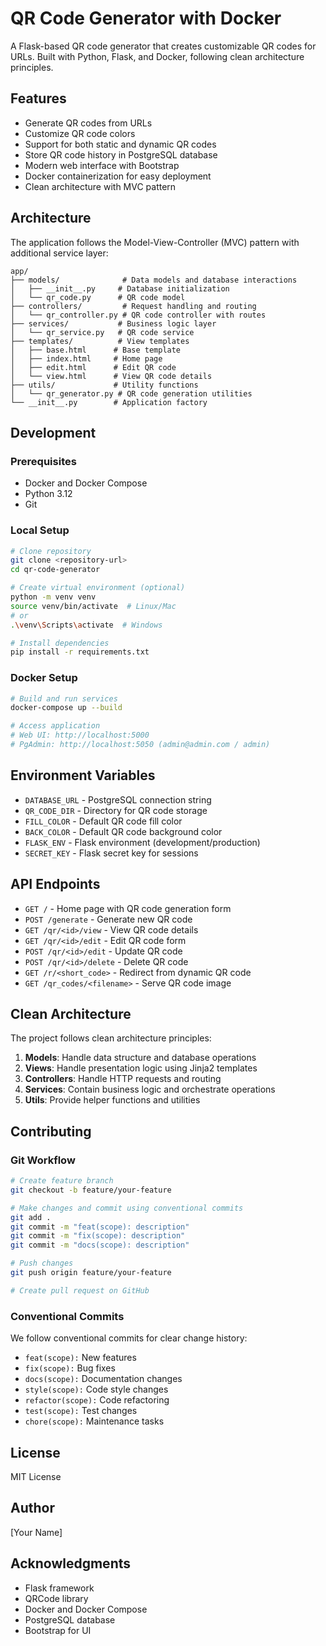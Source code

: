 # QR Code Generator with Docker

A Flask-based QR code generator that creates customizable QR codes for URLs. Built with Python, Flask, and Docker, following clean architecture principles.

## Features

- Generate QR codes from URLs
- Customize QR code colors
- Support for both static and dynamic QR codes
- Store QR code history in PostgreSQL database
- Modern web interface with Bootstrap
- Docker containerization for easy deployment
- Clean architecture with MVC pattern

## Architecture

The application follows the Model-View-Controller (MVC) pattern with additional service layer:

```
app/
├── models/              # Data models and database interactions
│   ├── __init__.py     # Database initialization
│   └── qr_code.py      # QR code model
├── controllers/         # Request handling and routing
│   └── qr_controller.py # QR code controller with routes
├── services/           # Business logic layer
│   └── qr_service.py   # QR code service
├── templates/          # View templates
│   ├── base.html      # Base template
│   ├── index.html     # Home page
│   ├── edit.html      # Edit QR code
│   └── view.html      # View QR code details
├── utils/             # Utility functions
│   └── qr_generator.py # QR code generation utilities
└── __init__.py        # Application factory
```

## Development

### Prerequisites
- Docker and Docker Compose
- Python 3.12
- Git

### Local Setup
```bash
# Clone repository
git clone <repository-url>
cd qr-code-generator

# Create virtual environment (optional)
python -m venv venv
source venv/bin/activate  # Linux/Mac
# or
.\venv\Scripts\activate  # Windows

# Install dependencies
pip install -r requirements.txt
```

### Docker Setup
```bash
# Build and run services
docker-compose up --build

# Access application
# Web UI: http://localhost:5000
# PgAdmin: http://localhost:5050 (admin@admin.com / admin)
```

## Environment Variables

- `DATABASE_URL` - PostgreSQL connection string
- `QR_CODE_DIR` - Directory for QR code storage
- `FILL_COLOR` - Default QR code fill color
- `BACK_COLOR` - Default QR code background color
- `FLASK_ENV` - Flask environment (development/production)
- `SECRET_KEY` - Flask secret key for sessions

## API Endpoints

- `GET /` - Home page with QR code generation form
- `POST /generate` - Generate new QR code
- `GET /qr/<id>/view` - View QR code details
- `GET /qr/<id>/edit` - Edit QR code form
- `POST /qr/<id>/edit` - Update QR code
- `POST /qr/<id>/delete` - Delete QR code
- `GET /r/<short_code>` - Redirect from dynamic QR code
- `GET /qr_codes/<filename>` - Serve QR code image

## Clean Architecture

The project follows clean architecture principles:

1. **Models**: Handle data structure and database operations
2. **Views**: Handle presentation logic using Jinja2 templates
3. **Controllers**: Handle HTTP requests and routing
4. **Services**: Contain business logic and orchestrate operations
5. **Utils**: Provide helper functions and utilities

## Contributing

### Git Workflow
```bash
# Create feature branch
git checkout -b feature/your-feature

# Make changes and commit using conventional commits
git add .
git commit -m "feat(scope): description"
git commit -m "fix(scope): description"
git commit -m "docs(scope): description"

# Push changes
git push origin feature/your-feature

# Create pull request on GitHub
```

### Conventional Commits

We follow conventional commits for clear change history:

- `feat(scope):` New features
- `fix(scope):` Bug fixes
- `docs(scope):` Documentation changes
- `style(scope):` Code style changes
- `refactor(scope):` Code refactoring
- `test(scope):` Test changes
- `chore(scope):` Maintenance tasks

## License

MIT License

## Author

[Your Name]

## Acknowledgments

- Flask framework
- QRCode library
- Docker and Docker Compose
- PostgreSQL database
- Bootstrap for UI
```

